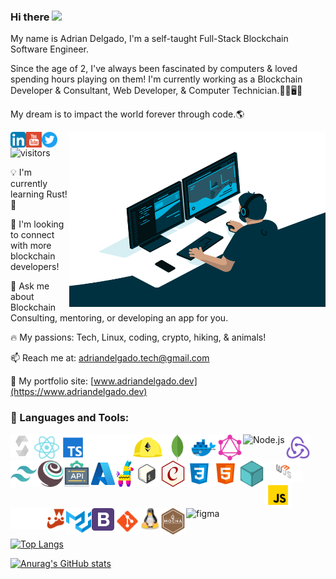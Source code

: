### Hi there <img src="https://media.giphy.com/media/hvRJCLFzcasrR4ia7z/giphy.gif" width="20px">

My name is Adrian Delgado, I'm a self-taught Full-Stack Blockchain Software Engineer.

Since the age of 2, I've always been fascinated by computers & loved spending hours playing on them! 
I'm currently working as a Blockchain Developer & Consultant, Web Developer, & Computer Technician.👨‍💻🖥️🔧 

My dream is to impact the world forever through code.🌎 

<img align="right" alt="GIF" src="./code.gif" width="410" height="280" />

<a href="https://www.linkedin.com/in/adriandelgado1/" target="_blank">
  <img src="./LinkedIn.png" align="left" alt="Adrian's LinkedIn" width="25px">
</a>
<a href="https://www.youtube.com/c/codeonblocks" target="_blank">
  <img src="./youtube.svg" align="left" alt="Adrian's YouTube" width="25px">
</a>
<a href="https://www.twitter.com/codeonblocks" target="_blank">
  <img src="./Twitter.png" align="left" alt="Adrian's Twitter" width="25px">
</a>


![visitors](https://page-views.glitch.me/badge?page_id=adriandelgg.visitor-badge)

💡 I'm currently learning Rust! 🦀

🤝 I'm looking to connect with more blockchain developers!

💬 Ask me about Blockchain Consulting, mentoring, or developing an app for you. 

🔥 My passions: Tech, Linux, coding, crypto, hiking, & animals!

📫 Reach me at: adriandelgado.tech@gmail.com

🎨 My portfolio site: [www.adriandelgado.dev](https://www.adriandelgado.dev)

<!-- 🏆 My proudest project: [https://nft-dex.vercel.app/](https://nft-dex.vercel.app/) -->
 
 
### 🔨 Languages and Tools:   

<img align="left" src="./solidity.svg" alt="Solidity" height='37px'/>
<img align="left" alt="React" height ="42px" src="./react.svg">
<img align="left" alt="TypeScript" height ="42px" src="./typescript.svg">
<img align="left" alt="Ethers.js" height ="42px" src="./ethers.svg">
<img align="left" alt="Hardhat" height ="42px" src="./hardhat.svg">
<img align="left" alt="MongoDB" height ="42px" src="./mongodb.svg">
<img align="left" alt="Docker" height ="42px" src="./docker.svg">
<img align="left" alt="GraphQL" height ="42px" src="./graphql.svg">
<img align="left" alt="Node.js" height ="42px" src="https://raw.githubusercontent.com/rahul-jha98/github_readme_icons/main/language_and_tools/square/node/node.svg">
<img align="left" alt="Redux" height ="42px" src="./redux.svg">
<img align="left" alt="Tailwind CSS" height ="42px" src="./tailwindcss.svg">
<img align="left" alt="Truffle" height ="42px" src="./truffle.svg">
<img align="left" alt="REST APIs" height ="42px" src="./api.svg">
<img align="left" alt="Azure" height ="42px" src="./azure.svg">
<img align="left" alt="Pinata" height ="42px" src="./pinata.svg">
<img align="left" alt="Bash" height ="42px" src="./bash.svg">
<img align="left" alt="Chai" height ="42px" src="./chai.svg">
<img align="left" alt="CSS3" height ="42px" src="./css.svg">
<img align="left" alt="HTML5" height ="42px" src="./html.svg">
<img align="left" alt="IPFS" height ="42px" src="./ipfs.svg">
<img align="left" src="./web3js.svg" alt="Web3.js" height='34px'/>
<img align="left" alt="JavaScript" height ="42px"  src="./javascript.svg">
<img align="left" src="./nextjs.png" alt="Next.js" height='34px'/>
<img align="left" src="./jest.svg" alt="Jest" height='34px'/>
<img align="left" alt="Material UI" height ="42px" src="./materialui.svg">
<img align="left" src="./bootstrap.png" alt="BootStrap" height='36px'/>
<img align="left" src="./git.svg" alt="git" height='42px'/>
<img align="left" src="./linux.svg" alt="Linux" height='36px'/>
<img align="left" src="./mochajs.svg" alt="Mocha" height='42px'/>
<img align="left" src="https://raw.githubusercontent.com/rahul-jha98/github_readme_icons/main/language_and_tools/square/figma/figma.svg" alt="figma" height='42px' align="left"/> 


<br>
<br>
<br>
<br>
<br>
<br>
<br>
<br>
<br>






[![Top Langs](https://github-readme-stats.vercel.app/api/top-langs/?username=adriandelgg&theme=tokyonight&layout=compact)](https://github.com/anuraghazra/github-readme-stats)

[![Anurag's GitHub stats](https://github-readme-stats.vercel.app/api?username=adriandelgg&count_private=true&show_icons=true&theme=tokyonight&include_all_commits=true&hide=prs,issues)](https://github.com/anuraghazra/github-readme-stats)
